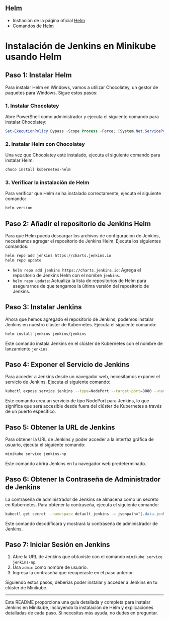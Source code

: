## Helm
  - Instlación de la página oficial [Helm](https://helm.sh/es/docs/intro/install/)
  - Comandos de [Helm](https://helm.sh/es/docs/intro/cheatsheet/)
    
# Instalación de Jenkins en Minikube usando Helm

## Paso 1: Instalar Helm

Para instalar Helm en Windows, vamos a utilizar Chocolatey, un gestor de paquetes para Windows. Sigue estos pasos:

### 1. Instalar Chocolatey

Abre PowerShell como administrador y ejecuta el siguiente comando para instalar Chocolatey:

```powershell
Set-ExecutionPolicy Bypass -Scope Process -Force; [System.Net.ServicePointManager]::SecurityProtocol = [System.Net.ServicePointManager]::SecurityProtocol -bor 3072; iex ((New-Object System.Net.WebClient).DownloadString('https://chocolatey.org/install.ps1'))
```

### 2. Instalar Helm con Chocolatey

Una vez que Chocolatey esté instalado, ejecuta el siguiente comando para instalar Helm:

```powershell
choco install kubernetes-helm
```

### 3. Verificar la instalación de Helm

Para verificar que Helm se ha instalado correctamente, ejecuta el siguiente comando:

```powershell
helm version
```

## Paso 2: Añadir el repositorio de Jenkins Helm

Para que Helm pueda descargar los archivos de configuración de Jenkins, necesitamos agregar el repositorio de Jenkins Helm. Ejecuta los siguientes comandos:

```bash
helm repo add jenkins https://charts.jenkins.io
helm repo update
```

- `helm repo add jenkins https://charts.jenkins.io`: Agrega el repositorio de Jenkins Helm con el nombre `jenkins`.
- `helm repo update`: Actualiza la lista de repositorios de Helm para asegurarnos de que tengamos la última versión del repositorio de Jenkins.

## Paso 3: Instalar Jenkins

Ahora que hemos agregado el repositorio de Jenkins, podemos instalar Jenkins en nuestro clúster de Kubernetes. Ejecuta el siguiente comando:

```bash
helm install jenkins jenkins/jenkins
```

Este comando instala Jenkins en el clúster de Kubernetes con el nombre de lanzamiento `jenkins`.

## Paso 4: Exponer el Servicio de Jenkins

Para acceder a Jenkins desde un navegador web, necesitamos exponer el servicio de Jenkins. Ejecuta el siguiente comando:

```bash
kubectl expose service jenkins --type=NodePort --target-port=8080 --name=jenkins-np
```

Este comando crea un servicio de tipo NodePort para Jenkins, lo que significa que será accesible desde fuera del clúster de Kubernetes a través de un puerto específico.

## Paso 5: Obtener la URL de Jenkins

Para obtener la URL de Jenkins y poder acceder a la interfaz gráfica de usuario, ejecuta el siguiente comando:

```bash
minikube service jenkins-np
```

Este comando abrirá Jenkins en tu navegador web predeterminado.

## Paso 6: Obtener la Contraseña de Administrador de Jenkins

La contraseña de administrador de Jenkins se almacena como un secreto en Kubernetes. Para obtener la contraseña, ejecuta el siguiente comando:

```bash
kubectl get secret --namespace default jenkins -o jsonpath="{.data.jenkins-admin-password}" | base64 --decode && echo
```

Este comando decodificará y mostrará la contraseña de administrador de Jenkins.

## Paso 7: Iniciar Sesión en Jenkins

1. Abre la URL de Jenkins que obtuviste con el comando `minikube service jenkins-np`.
2. Usa `admin` como nombre de usuario.
3. Ingresa la contraseña que recuperaste en el paso anterior.

Siguiendo estos pasos, deberías poder instalar y acceder a Jenkins en tu clúster de Minikube.

--- 

Este README proporciona una guía detallada y completa para instalar Jenkins en Minikube, incluyendo la instalación de Helm y explicaciones detalladas de cada paso. Si necesitas más ayuda, no dudes en preguntar.
